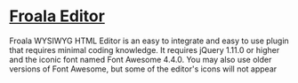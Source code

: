 # [Froala Editor](https://www.froala.com/wysiwyg-editor)

Froala WYSIWYG HTML Editor is an easy to integrate and easy to use plugin that requires minimal coding knowledge. It requires jQuery 1.11.0 or higher and the iconic font named Font Awesome 4.4.0. You may also use older versions of Font Awesome, but some of the editor's icons will not appear